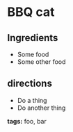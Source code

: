 # BBQ cat

## Ingredients

- Some food
- Some other food


## directions

- Do a thing
- Do another thing


__tags:__ foo, bar

